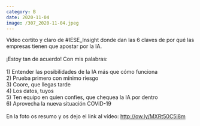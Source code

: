 ```yaml
--- 
category: B 
date: 2020-11-04 
image: /307_2020-11-04.jpeg 
--- 
```


Vídeo cortito y claro de #IESE_Insight donde dan las 6 claves de por qué las empresas tienen que apostar por la IA. <br><br>¡Estoy tan de acuerdo! Con mis palabras:<br><br>1) Entender las posibilidades de la IA más que cómo funciona<br>2) Prueba primero con mínimo riesgo<br>3) Coore, que llegas tarde<br>4) Los datos, tuyos<br>5) Ten equipo en quien confíes, que chequea la IA por dentro<br>6) Aprovecha la nueva situación COVID-19<br><br>En la foto os resumo y os dejo el link al vídeo: http://ow.ly/MXRt50C5l8m